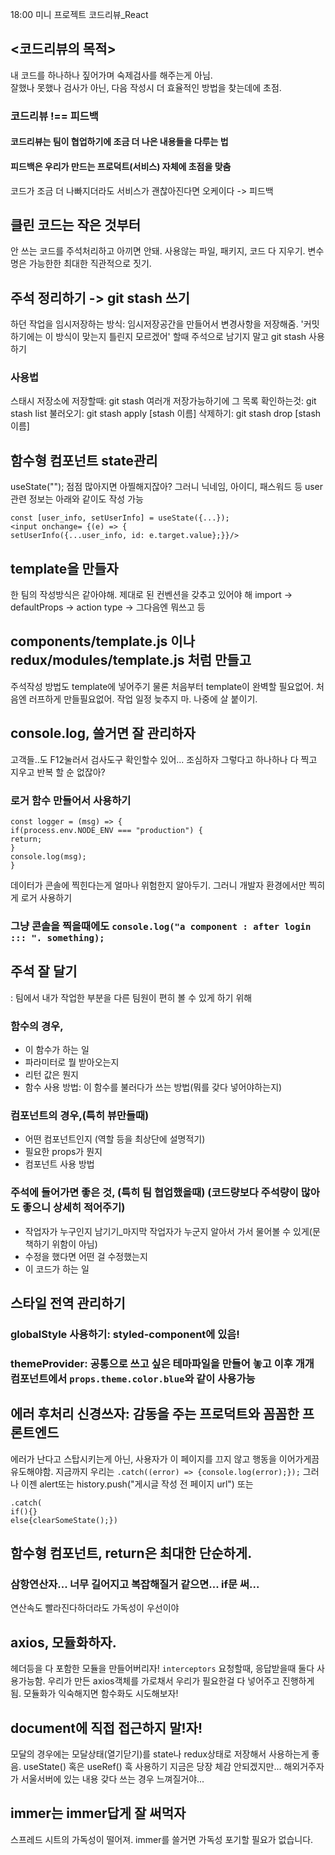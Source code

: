   18:00 미니 프로젝트 코드리뷰_React
  
  ## <코드리뷰의 목적> 
  내 코드를 하나하나 짚어가며 숙제검사를 해주는게 아님.          
  잘했나 못했나 검사가 아닌, 다음 작성시 더 효율적인 방법을 찾는데에 초점.          
  ### 코드리뷰 !== 피드백
  #### 코드리뷰는 팀이 협업하기에 조금 더 나은 내용들을 다루는 법
  #### 피드백은 우리가 만드는 프로덕트(서비스) 자체에 초점을 맞춤
  코드가 조금 더 나빠지더라도 서비스가 괜찮아진다면 오케이다 -> 피드백
  
  ## 클린 코드는 작은 것부터
  안 쓰는 코드를 주석처리하고 아끼면 안돼.
  사용않는 파일, 패키지, 코드 다 지우기.
  변수명은 가능한한 최대한 직관적으로 짓기.
  
  ## 주석 정리하기 -> git stash 쓰기
  하던 작업을 임시저장하는 방식: 임시저장공간을 만들어서 변경사항을 저장해줌.
  '커밋하기에는 이 방식이 맞는지 틀린지 모르겠어' 할때 주석으로 남기지 말고 git stash 사용하기
  ### 사용법
  스태시 저장소에 저장할때: git stash
  여러개 저장가능하기에 그 목록 확인하는것: git stash list
  불러오기: git stash apply [stash 이름]
  삭제하기: git stash drop [stash 이름]
  
  ## 함수형 컴포넌트 state관리
  useState(""); 점점 많아지면 아찔해지잖아?
  그러니 닉네임, 아이디, 패스워드 등 user 관련 정보는 아래와 같이도 작성 가능
```
const [user_info, setUserInfo] = useState({...});
<input onchange= {(e) => {
setUserInfo({...user_info, id: e.target.value};}}/>
```

  ## template을 만들자
  한 팀의 작성방식은 같아야해. 제대로 된 컨벤션을 갖추고 있어야 해
  import -> defaultProps -> action type -> 그다음엔 뭐쓰고 등
  ## components/template.js 이나 redux/modules/template.js 처럼 만들고
  주석작성 방법도 template에 넣어주기
  물론 처음부터 template이 완벽할 필요없어. 처음엔 러프하게 만들필요없어. 작업 일정 늦추지 마. 나중에 살 붙이기.
  
  ## console.log, 쓸거면 잘 관리하자
  고객들..도 F12눌러서 검사도구 확인할수 있어... 조심하자
  그렇다고 하나하나 다 찍고 지우고 반복 할 순 없잖아?
  ### 로거 함수 만들어서 사용하기
  ```
  const logger = (msg) => {
  if(process.env.NODE_ENV === "production") {
  return;
  }
  console.log(msg);
  }
  ```
  데이터가 콘솔에 찍힌다는게 얼마나 위험한지 알아두기. 그러니 개발자 환경에서만 찍히게 로거 사용하기
  ### 그냥 콘솔을 찍을때에도 ```console.log("a component : after login ::: ". something);```
  
  
  
  
  ## 주석 잘 달기
  : 팀에서 내가 작업한 부분을 다른 팀원이 편히 볼 수 있게 하기 위해
 ### 함수의 경우,
 - 이 함수가 하는 일
 - 파라미터로 뭘 받아오는지
 - 리턴 값은 뭔지
 - 함수 사용 방법: 이 함수를 불러다가 쓰는 방법(뭐를 갖다 넣어야하는지)
### 컴포넌트의 경우,(특히 뷰만들때)
- 어떤 컴포넌트인지 (역할 등을 최상단에 설명적기)
- 필요한 props가 뭔지
- 컴포넌트 사용 방법
### 주석에 들어가면 좋은 것, (특히 팀 협업했을때) (코드량보다 주석량이 많아도 좋으니 상세히 적어주기)
- 작업자가 누구인지 남기기_마지막 작업자가 누군지 알아서 가서 물어볼 수 있게(문책하기 위함이 아님)
- 수정을 했다면 어떤 걸 수정했는지
- 이 코드가 하는 일

## 스타일 전역 관리하기
### globalStyle 사용하기: styled-component에 있음!
### themeProvider: 공통으로 쓰고 싶은 테마파일을 만들어 놓고 이후 개개 컴포넌트에서 ```props.theme.color.blue```와 같이 사용가능

## 에러 후처리 신경쓰자: 감동을 주는 프로덕트와 꼼꼼한 프론트엔드
에러가 난다고 스탑시키는게 아닌, 사용자가 이 페이지를 끄지 않고 행동을 이어가게끔 유도해야함.
지금까지 우리는 ```.catch((error) => {console.log(error);});```
그러나 이젠 alert또는 history.push("게시글 작성 전 페이지 url")
또는
```
.catch(
if(){}
else{clearSomeState();})
```

## 함수형 컴포넌트, return은 최대한 단순하게.
### 삼항연산자... 너무 길어지고 복잡해질거 같으면... if문 써...
연산속도 빨라진다하더라도 가독성이 우선이야

## axios, 모듈화하자.
헤더등을 다 포함한 모듈을 만들어버리자!
```interceptors``` 요청할때, 응답받을때 둘다 사용가능함. 우리가 만든 axios객체를 가로채서 우리가 필요한걸 다 넣어주고 진행하게 됨.
모듈화가 익숙해지면 함수화도 시도해보자!

## document에 직접 접근하지 말!자!
모달의 경우에는 모달상태(열기닫기)를 state나 redux상태로 저장해서 사용하는게 좋음.
useState() 혹은 useRef() 훅 사용하기
지금은 당장 체감 안되겠지만... 해외거주자가 서울서버에 있는 내용 갖다 쓰는 경우 느껴질거야...

## immer는 immer답게 잘 써먹자
스프레드 시트의 가독성이 떨어져.
immer를 쓸거면 가독성 포기할 필요가 없습니다.






